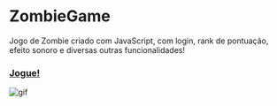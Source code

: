 # ZombieGame
Jogo de Zombie criado com JavaScript, com login, rank de pontuação, efeito sonoro e diversas outras funcionalidades!
### [Jogue!](https://casaligamezombie.netlify.app/)
![gif](https://github.com/CasaliWe/ZombieGame/blob/main/zombie.gif)
